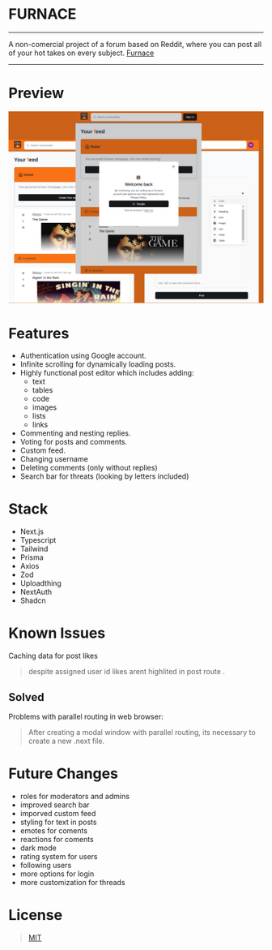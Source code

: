# FURNACE
___

A non-comercial project of a forum based on Reddit, where you can post all of your hot takes on every subject.
[Furnace](https://furnace-xi.vercel.app "for all your hot takes")

___

# Preview
![furnace showcase layout](./src/public/furnacePIC.png "furnace showcase layout")

# Features
- Authentication using Google account.
- Infinite scrolling for dynamically loading posts.
- Highly functional post editor which includes adding:
    - text
    - tables
    - code
    - images
    - lists
    - links
- Commenting and nesting replies.
- Voting for posts and comments.
- Custom feed.
- Changing username
- Deleting comments (only without replies)
- Search bar for threats (looking by letters included)


# Stack

- Next.js
- Typescript
- Tailwind
- Prisma
- Axios
- Zod
- Uploadthing
- NextAuth
- Shadcn


# Known Issues

Caching data for post likes 
> despite assigned user id likes arent highlited in post route .

## Solved

Problems with parallel routing in web browser: 
> After creating a modal window with parallel routing, its necessary to create a new .next file. 

# Future Changes
- roles for moderators and admins
- improved search bar
- imporved custom feed 
- styling for text in posts
- emotes for coments
- reactions for coments
- dark mode
- rating system for users
- following users
- more options for login
- more customization for threads

# License
> [MIT](https://choosealicense.com/licenses/mit/)